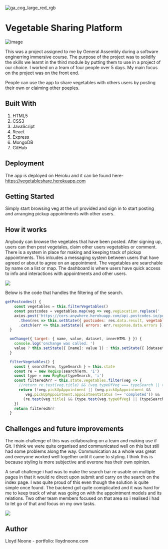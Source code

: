 ![ga_cog_large_red_rgb](https://cloud.githubusercontent.com/assets/40461/8183776/469f976e-1432-11e5-8199-6ac91363302b.png)

# Vegetable Sharing Platform

![image](https://user-images.githubusercontent.com/49749612/65820099-0528ce00-e21d-11e9-8ff8-f82e195a6171.png)

This was a project assigned to me by General Assembly during a software enginerring immersive course. The purpose of the project was to solidify the skills we learnt in the third module by putting them to use in a project of our choice. I worked on a team of four people over 5 days. My main focus on the project was on the front end.

People can use the app to share vegetables with others users by posting their own or claiming other poeples.

## Built With

1. HTML5
2. CSS3
3. JavaScript
4. React
5. Express
6. MongoDB
4. GitHub

## Deployment

The app is deployed on Heroku and it can be found here- https://vegetableshare.herokuapp.com

## Getting Started

Simply start browsing veg at the url provided and sign in to start posting and arranging pickup appointments with other users.

## How it works

Anybody can browse the vegetales that have been posted. After signing up, users can then post vegetales, claim other users vegetables or comment. There is a system in place for making and keeping track of pickup appointments. This inlcudes a messaging system between users that have agreed or about to agree on an appointment.  The vegetables are searchable by name on a list or map. The dashboard is where users have quick access to info and interactions with appointments and other users.

![](ezgif.com-video-to-gif.gif)

Below is the code that handles the filtering of the search.

```javascript
getPostcodes() {
    const vegetables = this.filterVegetables()
    const postcodes = vegetables.map(veg => veg.vegLocation.replace(' ', ''))
    axios.post('https://cors-anywhere.herokuapp.com/api.postcodes.io/postcodes/', { postcodes } )
      .then(res => this.setState({ postcodes: res.data.result, vegetables: vegetables }))
      .catch(err => this.setState({ errors: err.response.data.errors }))
  }

  onChange({ target: { name, value, dataset, innerHTML } }) {
    console.log('onchange was called. ')
    value ? this.setState({ [name]: value }) : this.setState({ [dataset.name]: (value || innerHTML) })
  }

  filterVegetables() {
    const { searchTerm, typeSearch } = this.state
    const re = new RegExp(searchTerm, 'i')
    const type = new RegExp(typeSearch, 'i')
    const filteredArr = this.state.vegetables.filter(veg => {
      //return re.test(veg.title) && (veg.typeOfVeg === typeSearch || typeSearch === 'All')
      return (!veg.pickUpAppointment || (veg.pickUpAppointment &&
         veg.pickUpAppointment.appointmentStatus !== 'completed')) &&
        (re.test(veg.title) && (type.test(veg.typeOfVeg) || (typeSearch === 'All')))
    })
    return filteredArr
  }
```

## Challenges and future improvements

The main challenge of this was collaborating on a team and making use if Git. I think we were quite organised and communicated well on this but still had some problems along the way. Communication as a whole was great and everyone worked well together until it came to styling. I think this is because styling is more subjective and everone has their own opinion.

A small challenge i had was to make the search bar re usable on multiple pages in that it would re direct upon submit and carry on the search on the index page. I was quite proud of this even though the solution is quite simple once found. The backend got quite comiplicated and it was hard for me to keep track of what was going on with the appointment models and its relations. Two other team members focused on that area so i realised i had to let go of that and focus on my own tasks.

![](leveleditor.gif)

## Author 

Lloyd Noone - portfolio: lloydnoone.com
